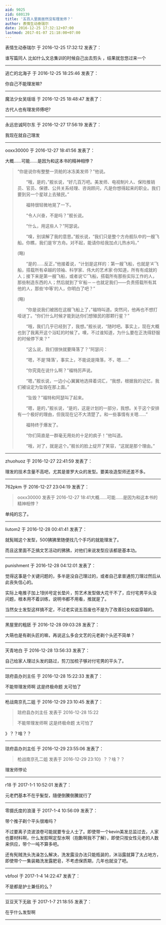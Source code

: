 ```yaml
---
aid: 9025
zid: 680139
title: '五百人里面居然没有理发师？'
author: 表情生动泰瑞尔
date: 2016-12-25 17:32:12+07:00
lastmod: 2017-01-07 21:18:00+07:00
---
```


表情生动泰瑞尔 于 2016-12-25 17:32:12 发表了：

谁写篇同人 比如什么文总集训的时候自己出去剪头 ，结果就忽悠过来一个

---------

逃亡的北海子 于 2016-12-25 18:25:46 发表了：

你自己不能理发嘛?

---------

魔法少女吴瑶瑶 于 2016-12-25 18:48:47 发表了：

古代人也有理发师傅吧?

---------

永远忠诚阿尔东 于 2016-12-27 17:56:19 发表了：

我现在就自己理发

---------

ooxx30000 于 2016-12-27 18:41:56 发表了：

大概……可能……是因为和这本书的精神相悖？


> 
> “你是说你有整整一货舱的冰冻美发师？”他说。
> 
> 　　“哦，是的，”舰长说，“好几百万吧。美发师、电视制片人、保险推销员、官员、保镖、公共关系经理、咨询顾问，凡是你想得起来的职业。我们要到另一个星球上去殖民。”
> 
> 　　福特很轻微地晃了一下。
> 
> 　　“令人兴奋，不是吗？”舰长说。
> 
> 　　“什么，用这些人？”阿瑟说。
> 
> 　　“嗅，别误解了我的意思。”舰长说，“我们只是整个方舟舰队中的一艘飞船。你瞧，我们是‘B’方舟。对不起，能请你给我加点儿热水吗，”
> 
> (略)
> 
> 　　“是的……反正，”他接着说，“计划是这样的：第一艘飞船，也就是‘A’飞船，搭载所有卓越的领袖、科学家、伟大的艺术家·你知道，所有有成就的人；接下来是第一艘飞船，或者说‘C’飞船，搭载所有那些实际工作的人，那些制造东西的人；然后就到了‘B’船－－也就足我们——负责搭载所有其他的人，那些‘中等’的人，你明白了吧？”
> 
> (略)
> 
> 　　“你是说我们被困在这艘飞船上了，”福特叫道。突然问，他再也不想打哑谜丁。“你们什么时候才能到达你们想殖民的那颗行星？”
> 
> 　　“哦，我们几乎已经到了，我想。”舰长说，“随时吧。事实上，现在大概也到了我离开这个浴缸的时候了。噢，不过谁知道，为什么要在正洗得舒服的时候停下来？”
> 
> 　　“这么说，我们很快就要降落了？”阿瑟问：
> 
> 　　“嗯，不是‘降落’，事实上，不能说是降落，不，嗯……”
> 
> 　　“你究竟在说什么啊？”福特厉声说。
> 
> 　　“嗯，”舰长说，一边小心翼翼地选择着词汇，“我想，根据我的记忆，我们被设定为坠毁在那上面。”
> 
> 　　“坠毁？”福特和阿瑟叫了起来。
> 
> 　　“嗯，是的，”舰长说，“是的，这是计划的一部分，我想。关于这个安排有一个极好的理由，但我现在记不大清楚了。和一些事情有关嗯……”
> 
> 　　福特终于爆发了。
> 
> 　　“你们简直是一群毫无用处的十足的疯子！”他叫道。
> 
> 　　“哦，对了，就是这个。”舰长的脸上绽开了笑容，“这就是那个理由。”

---------

zhuohuoz 于 2016-12-27 22:41:59 发表了：

理发的技术含量不高吧，尤其是普罗大众的发型。要美妆造型师还差不多。

---------

762pkm 于 2016-12-27 23:04:19 发表了：

> ooxx30000 发表于 2016-12-27 18:41大概……可能……是因为和这本书的精神相悖？



单纯的忘了。

---------

liutom2 于 2016-12-28 00:41:41 发表了：

就髨贼这个发型，500狒狒里随便找几个手巧的就能理发了。

而且这里面不乏搞文艺活动的狒狒，对他们来说发型应该都是基本功。

---------

punishment 于 2016-12-28 04:12:01 发表了：

觉得这事是个关键问题的，多半是没自己理过的，或者自己拿普通剪刀理过然后从此丧失信心的。

实际上电推子加上1到6号定长垫片，剪艺术发型做大花干不了，应付宅男平头没问题，根本用不着训练，说明书都不用看，推就是了。

当然女士发型这样搞不定，不过老实说五百废也不是为了改善妇女权益穿越的。

---------

黑屋里的粗胚 于 2016-12-28 09:03:28 发表了：

大萌也是有剃头匠的嘛，再说这么多会文艺的元老剃个头还不简单？

---------

天青地白 于 2016-12-28 13:56:33 发表了：

自己给家人理过头发的路过，剪刀加梳子够对付宅男的平头了。

---------

琼府县办刘主任 于 2016-12-28 15:22:33 发表了：

不能带理发师啊 这是终极命题 太可怕了

---------

枪战南京孔二姐 于 2016-12-29 23:10:45 发表了：

> 琼府县办刘主任 发表于 2016-12-28 15:22
> 
> 不能带理发师啊 这是终极命题 太可怕了



》？？啥？？

---------

琼府县办刘主任 于 2016-12-29 23:55:06 发表了：

> 枪战南京孔二姐 发表于 2016-12-29 23:10》？？啥？？



理发师悖论

---------

r18 于 2017-1-1 10:52:01 发表了：

元老們基本不在乎髮型，隨便倒騰倒騰就行了

---------

零摄氏度的浪漫 于 2017-1-4 10:56:09 发表了：

带个推子剃个平头很难吗？

不过要离子烫波浪卷可能就要专业人士了。即使带一个kevin美发总监过去，人家也要材料啊，什么发胶啊定型水啊（抱歉啊我不了解），即使只按女性元老的人数来供应，带个一吨不算多吧。

还有髡贼洗头洗澡怎么解决，洗发露没办法只能瓶装的，沐浴露就算了太占地方，即使带个一集装箱洗发露肥皂，不考虑保质期，几年也就没了吧。

---------

vbfool 于 2017-1-4 14:22:47 发表了：

不是都是护士兼任的么？

---------

豆豆天下无敌 于 2017-1-7 21:18:55 发表了：

在乎什么发型啊

---------

